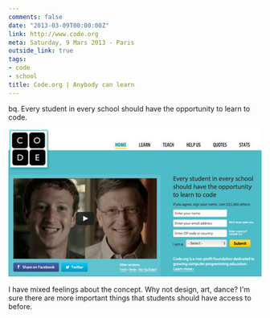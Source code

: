 ```yaml
---
comments: false
date: "2013-03-09T00:00:00Z"
link: http://www.code.org
meta: Saturday, 9 Mars 2013 - Paris
outside_link: true
tags:
- code
- school
title: Code.org | Anybody can learn
---
```


bq. Every student in every school should have the opportunity to learn to code.

<a href="http://www.code.org"><img src="/images/posts/code-org-anybody-can-learn.jpg" alt="" /></a>

I have mixed feelings about the concept. Why not design, art, dance? I'm sure there are more important things that students should have access to before.